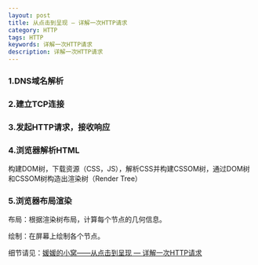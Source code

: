 ```yaml
---
layout: post
title: 从点击到呈现 — 详解一次HTTP请求
category: HTTP
tags: HTTP
keywords: 详解一次HTTP请求
description: 详解一次HTTP请求
---
```


### 1.DNS域名解析

### 2.建立TCP连接

### 3.发起HTTP请求，接收响应

### 4.浏览器解析HTML
构建DOM树，下载资源（CSS，JS），解析CSS并构建CSSOM树，通过DOM树和CSSOM树构造出渲染树（Render Tree）

### 5.浏览器布局渲染
布局：根据渲染树布局，计算每个节点的几何信息。

绘制：在屏幕上绘制各个节点。



细节请见：[媛媛的小窝——从点击到呈现 — 详解一次HTTP请求](http://www.zyy1217.com/2017/03/01/%E4%BB%8E%E7%82%B9%E5%87%BB%E5%88%B0%E5%91%88%E7%8E%B0%20%E2%80%94%20%E8%AF%A6%E8%A7%A3%E4%B8%80%E6%AC%A1HTTP%E8%AF%B7%E6%B1%82/)

